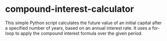 # compound-interest-calculator
This simple Python script calculates the future value of an initial capital after a specified number of years, based on an annual interest rate. It uses a for-loop to apply the compound interest formula over the given period.
